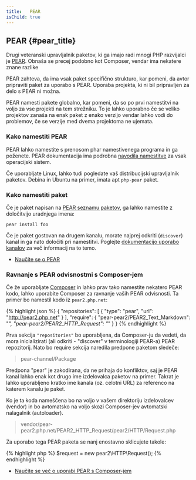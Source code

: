 ```yaml
---
title:   PEAR
isChild: true
---
```


## PEAR {#pear_title}

Drugi veteranski upravljalnik paketov, ki ga imajo radi mnogi PHP razvijalci je [PEAR][1]. Obnaša se precej podobno kot Composer,
vendar ima nekatere znane razlike

PEAR zahteva, da ima vsak paket specifično strukturo, kar pomeni, da avtor pripraviti paket za uporabo s PEAR. Uporaba
projekta, ki ni bil pripravljen za delo s PEAR ni možna.

PEAR namesti pakete globalno, kar pomeni, da so po prvi namestitvi na voljo za vse projekti na tem strežniku. To je lahko
uporabno če se veliko projektov zanaša na enak paket z enako verzijo vendar lahko vodi do problemov, če se verzije med dvema
projektoma ne ujemata.

### Kako namestiti PEAR

PEAR lahko namestite s prenosom phar namestivenega programa in ga poženete. PEAR dokumentacija ima podrobna
[navodila namestitve][2] za vsak operacijski sistem.

Če uporabljate Linux, lahko tudi pogledate vaš distribucijski upravljalnik paketov. Debina in Ubuntu na primer, imata
apt ``php-pear`` paket.

### Kako namestiti paket

Če je paket napisan na [PEAR seznamu paketov][3], ga lahko namestite z določitvijo uradnjega imena:

    pear install foo
    
Če je paket gostovan na drugem kanalu, morate najprej odkriti (`discover`) kanal in ga nato določiti pri namestitvi.
Poglejte [dokumentacijo uporabo kanalov][4] za več informacij na to temo.

* [Naučite se o PEAR][1]

### Ravnanje s PEAR odvisnostmi s Composer-jem

Če že uporabljate [Composer][5] in lahko prav tako namestite nekatero PEAR kodo, lahko uporabite
Composer za ravnanje vaših PEAR odvisnosti. Ta primer bo namestil kodo iz `pear2.php.net`:

{% highlight json %}
{
    "repositories": [
        {
            "type": "pear",
            "url": "http://pear2.php.net"
        }
    ],
    "require": {
        "pear-pear2/PEAR2_Text_Markdown": "*",
        "pear-pear2/PEAR2_HTTP_Request": "*"
    }
}
{% endhighlight %}

Prva sekcija `"repositories"` bo uporabljena, da Composer-ju da vedeti, da mora inicializirati
(ali odkriti - "discover" v terminologiji PEAR-a) PEAR repozitorij. Nato bo require sekcija naredila
predpone paketom sledeče:

> pear-channel/Package

Predpona "pear" je zakodirana, da ne prihaja do konfliktov, saj je PEAR kanal lahko enak kot drugo ime izdelovalca paketov na primer.
Takrat je lahko uporabljeno kratko ime kanala (oz. celotni URL) za referenco na katerem kanalu je paket.

Ko je ta koda nameščena bo na voljo v vašem direktoriju izdelovalcev (vendor) in bo avtomatsko
na voljo skozi Composer-jev avtomatski nalagalnik (autoloader).

> vendor/pear-pear2.php.net/PEAR2_HTTP_Request/pear2/HTTP/Request.php

Za uporabo tega PEAR paketa se nanj enostavno sklicujete takole:

{% highlight php %}
$request = new pear2\HTTP\Request();
{% endhighlight %}

* [Naučite se več o uporabi PEAR s Composer-jem][6]

[1]: http://pear.php.net/
[2]: http://pear.php.net/manual/en/installation.getting.php
[3]: http://pear.php.net/packages.php
[4]: http://pear.php.net/manual/en/guide.users.commandline.channels.php
[5]: /#composer_and_packagist
[6]: http://getcomposer.org/doc/05-repositories.md#pear
